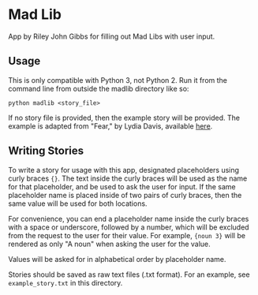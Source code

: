 # Mad Lib

App by Riley John Gibbs for filling out Mad Libs with user input.

## Usage

This is only compatible with Python 3, not Python 2. Run it from the command line from outside the madlib directory like so:

```
python madlib <story_file>
```

If no story file is provided, then the example story will be provided. The example is adapted from "Fear," by Lydia Davis, available [here](http://www.conjunctions.com/print/article/lydia-davis-c24).

## Writing Stories

To write a story for usage with this app, designated placeholders using curly braces `{}`. The text inside the curly braces will be used as the name for that placeholder, and be used to ask the user for input. If the same placeholder name is placed inside of two pairs of curly braces, then the same value will be used for both locations.

For convenience, you can end a placeholder name inside the curly braces with a space or underscore, followed by a number, which will be excluded from the request to the user for their value. For example, `{noun 3}` will be rendered as only "A noun" when asking the user for the value.

Values will be asked for in alphabetical order by placeholder name.

Stories should be saved as raw text files (.txt format). For an example, see `example_story.txt` in this directory.
